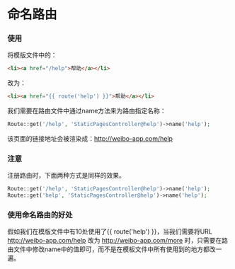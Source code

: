 # 命名路由


### 使用
将模版文件中的：
```html
<li><a href="/help">帮助</a></li>
```
改为：
```html
<li><a href="{{ route('help') }}">帮助</a></li>
```
我们需要在路由文件中通过name方法来为路由指定名称：
```php
Route::get('/help', 'StaticPagesController@help')->name('help');
```
该页面的链接地址会被渲染成：http://weibo-app.com/help  

### 注意
注册路由时，下面两种方式是同样的效果。
```php
Route::get('/help', 'StaticPagesController@help')->name('help');
Route::get('help', 'StaticPagesController@help')->name('help');
```

### 使用命名路由的好处
假如我们在模版文件中有10处使用了{{ route('help') }}，当我们需要将URL http://weibo-app.com/help 改为 http://weibo-app.com/more 时，只需要在路由文件中修改name中的值即可，而不是在模板文件中所有使用到的地方都改一遍。